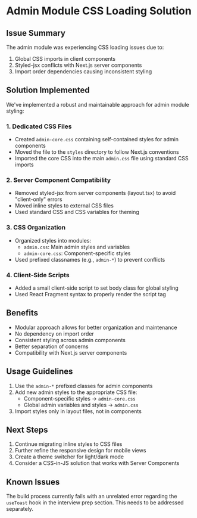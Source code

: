 # Admin Module CSS Loading Solution

## Issue Summary

The admin module was experiencing CSS loading issues due to:

1. Global CSS imports in client components
2. Styled-jsx conflicts with Next.js server components
3. Import order dependencies causing inconsistent styling

## Solution Implemented

We've implemented a robust and maintainable approach for admin module styling:

### 1. Dedicated CSS Files

- Created `admin-core.css` containing self-contained styles for admin components
- Moved the file to the `styles` directory to follow Next.js conventions
- Imported the core CSS into the main `admin.css` file using standard CSS imports

### 2. Server Component Compatibility

- Removed styled-jsx from server components (layout.tsx) to avoid "client-only" errors
- Moved inline styles to external CSS files
- Used standard CSS and CSS variables for theming

### 3. CSS Organization

- Organized styles into modules:
  - `admin.css`: Main admin styles and variables
  - `admin-core.css`: Component-specific styles
- Used prefixed classnames (e.g., `admin-*`) to prevent conflicts

### 4. Client-Side Scripts

- Added a small client-side script to set body class for global styling
- Used React Fragment syntax to properly render the script tag

## Benefits

- Modular approach allows for better organization and maintenance
- No dependency on import order
- Consistent styling across admin components
- Better separation of concerns
- Compatibility with Next.js server components

## Usage Guidelines

1. Use the `admin-*` prefixed classes for admin components
2. Add new admin styles to the appropriate CSS file:
   - Component-specific styles → `admin-core.css`
   - Global admin variables and styles → `admin.css`
3. Import styles only in layout files, not in components

## Next Steps

1. Continue migrating inline styles to CSS files
2. Further refine the responsive design for mobile views
3. Create a theme switcher for light/dark mode
4. Consider a CSS-in-JS solution that works with Server Components

## Known Issues

The build process currently fails with an unrelated error regarding the `useToast` hook in the interview prep section. This needs to be addressed separately.
